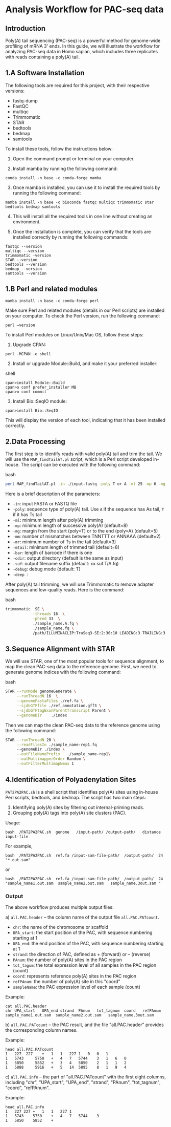 Analysis Workflow for PAC-seq data
===================================

Introduction
------------

Poly(A) tail sequencing (PAC-seq) is a powerful method for genome-wide profiling of mRNA 3' ends. In this guide, we will illustrate the workflow for analyzing PAC-seq data in Homo sapian, which includes three replicates with reads containing a poly(A) tail.

1.A Software Installation
-------------------------

The following tools are required for this project, with their respective versions:

*   fastq-dump
*   FastQC
*   multiqc
*   Trimmomatic
*   STAR
*   bedtools
*   bedmap
*   samtools

To install these tools, follow the instructions below:

1.  Open the command prompt or terminal on your computer.
    
2.  Install mamba by running the following command:
    
```
conda install -n base -c conda-forge mamba
```

3.  Once mamba is installed, you can use it to install the required tools by running the following command:
```
mamba install -n base -c bioconda fastqc multiqc trimmomatic star bedtools bedmap samtools
```

4.  This will install all the required tools in one line without creating an environment.
    
5.  Once the installation is complete, you can verify that the tools are installed correctly by running the following commands:
    
```
fastqc --version
multiqc --version
trimmomatic -version
STAR --version
bedtools --version
bedmap --version
samtools --version
```
1.B Perl and related modules
-------------------------

```
mamba install -n base -c conda-forge perl
```
Make sure Perl and related modules (details in our Perl scripts) are installed on your computer. To check the Perl version, run the following command:

`perl –version`

To install Perl modules on Linux/Unix/Mac OS, follow these steps:

1.  Upgrade CPAN:

`perl -MCPAN -e shell`

2.  Install or upgrade Module::Build, and make it your preferred installer:

shell

```shell
cpan>install Module::Build
cpan>o conf prefer_installer MB
cpan>o conf commit
```

3.  Install Bio::SeqIO module:

```
cpan>install Bio::SeqIO
```

This will display the version of each tool, indicating that it has been installed correctly.

2.Data Processing
---------------

The first step is to identify reads with valid poly(A) tail and trim the tail. We will use the `MAP_findTailAT.pl` script, which is a Perl script developed in-house. The script can be executed with the following command:

bash

```Bash
perl MAP_findTailAT.pl -in ./input.fastq -poly T or A -ml 25 -mp 6 -mg 5 -mm 2 -mr 2  -mtail 6 -debug F -bar 8 -odir "/output-path/" -suf "sample_name"
```

Here is a brief description of the parameters:

*   `-in`: input FASTA or FASTQ file
*   `-poly`: sequence type of poly(A) tail. Use `A` if the sequence has As tail, `T` if it has Ts tail
*   `-ml`: minimum length after poly(A) trimming
*   `-mp`: minimum length of successive poly(A) (default=8)
*   `-mg`: margin from the start (poly=T) or to the end (poly=A) (default=5)
*   `-mm`: number of mismatches between TNNTTT or ANNAAA (default=2)
*   `-mr`: minimum number of Ts in the tail (default=3)
*   `-mtail`: minimum length of trimmed tail (default=8)
*   `-bar`: length of barcode if there is one
*   `-odir`: output directory (default is the same as input)
*   `-suf`: output filename suffix (default: xx.suf.T/A.fq)
*   `-debug`: debug mode (default: T)
*   `-deep `: 

After poly(A) tail trimming, we will use Trimmomatic to remove adapter sequences and low-quality reads. Here is the command:

bash

```bash
trimmomatic  SE \
            -threads 16  \
            -phred 33  \
            ./sample_name.A.fq \
            ./sample_name.fq \
            /path/ILLUMINACLIP:TruSeq3-SE:2:30:10 LEADING:3 TRAILING:3 SLIDINGWINDOW:4:10 MINLEN:25
```

3.Sequence Alignment with STAR
----------------------------

We will use STAR, one of the most popular tools for sequence alignment, to map the clean PAC-seq data to the reference genome. First, we need to generate genome indices with the following command:

bash

```bash
STAR --runMode genomeGenerate \
     --runThreadN 16  \
     --genomeFastaFiles ./ref.fa \
     --sjdbGTFfile ./ref_annotation.gff3 \
     --sjdbGTFtagExonParentTranscript Parent \
     --genomeDir    ./index
```

Then we can map the clean PAC-seq data to the reference genome using the following command:

```bash
STAR --runThreadN 20 \
     --readFilesIn ./sample_name-rep1.fq
     --genomeDir ./index \
     --outFileNamePrefix   ./sample_name-rep1\
     --outMultimapperOrder Random \
     --outFilterMultimapNmax 1
```

4.Identification of Polyadenylation Sites
---------------------------------------

`PAT2PA2PAC.sh` is a shell script that identifies poly(A) sites using in-house Perl scripts, bedtools, and bedmap. The script has two main steps:

1.  Identifying poly(A) sites by filtering out internal-priming reads.
2.  Grouping poly(A) tags into poly(A) site clusters (PAC).

Usage:



```
bash  /PAT2PA2PAC.sh  genome   /input-path/ /output-path/   distance  input-file
```

For example,



```
bash  /PAT2PA2PAC.sh  ref.fa /input-sam-file-path/  /output-path/  24  "*.out.sam"
```

or



```
bash  /PAT2PA2PAC.sh  ref.fa /input-sam-file-path/  /output-path/  24  "sample_name1.out.sam  sample_name2.out.sam   sample_name.3out.sam "
```

### Output

The above workflow produces multiple output files:

a) `all.PAC.header` – the column name of the output file `all.PAC.PATcount`.

*   `chr`: the name of the chromosome or scaffold
*   `UPA_start`: the start position of the PAC, with sequence numbering starting at 1
*   `UPA_end`: the end position of the PAC, with sequence numbering starting at 1
*   `strand`: the direction of PAC, defined as + (forward) or – (reverse)
*   `PAnum`: the number of poly(A) sites in the PAC region
*   `tot_tagum`: the total expression level of all samples in the PAC region (count)
*   `coord`: represents reference poly(A) sites in the PAC region
*   `refPAnum`: the number of poly(A) site in this "coord"
*   `sampleName`: the PAC expression level of each sample (count)

Example:

```
cat all.PAC.header
chr	UPA_start	UPA_end	strand	PAnum	tot_tagnum	coord	refPAnum sample_name1.out.sam  sample_name2.out.sam   sample_name.3out.sam 
```

b) `all.PAC.PATcount` – the PAC result, and the file "all.PAC.header" provides the corresponding column names.

Example:



```
head all.PAC.PATcount
1	227	 227	+	1	1	227	1	0	0	1
1	5743	 5750	+	4	7	5744	3	1	6	0
1	5850	 5852	+	3	4	5850	2	1	1	2
1	5888	 5916	+	5	14	5895	8	1	9	4
```

c) `all.PAC.info` – the part of "all.PAC.PATcount" with the first eight columns, including "chr", "UPA\_start", "UPA\_end", "strand", "PAnum", "tot\_tagnum", "coord", "refPAnum".

Example:

```
head all.PAC.info
1	227	227	+	1	1	227	1
1	5743	5750	+	4	7	5744	3
1	5850	5852	+
```
 
 
